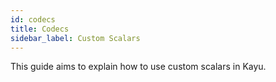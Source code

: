 ```yaml
---
id: codecs
title: Codecs
sidebar_label: Custom Scalars
---
```


This guide aims to explain how to use custom scalars in Kayu.
